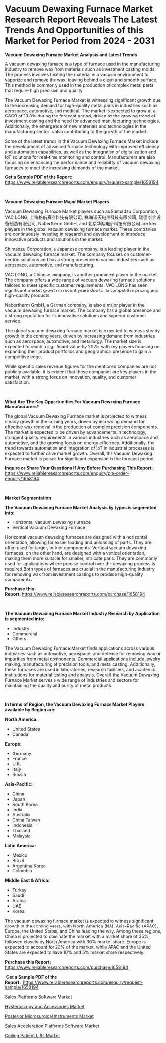 <p><h1>Vacuum Dewaxing Furnace Market Research Report Reveals The Latest Trends And Opportunities of this Market for Period from 2024 - 2031</h1></p><p><strong>Vacuum Dewaxing Furnace Market Analysis and Latest Trends</strong></p>
<p><p>A vacuum dewaxing furnace is a type of furnace used in the manufacturing industry to remove wax from materials such as investment casting molds. The process involves heating the material in a vacuum environment to vaporize and remove the wax, leaving behind a clean and smooth surface. This method is commonly used in the production of complex metal parts that require high precision and quality.</p><p>The Vacuum Dewaxing Furnace Market is witnessing significant growth due to the increasing demand for high-quality metal parts in industries such as aerospace, automotive, and medical. The market is expected to grow at a CAGR of 13.8% during the forecast period, driven by the growing trend of investment casting and the need for advanced manufacturing technologies. Additionally, the emergence of new materials and technologies in the manufacturing sector is also contributing to the growth of the market.</p><p>Some of the latest trends in the Vacuum Dewaxing Furnace Market include the development of advanced furnace technology with improved efficiency and automation capabilities, as well as the integration of digitalization and IoT solutions for real-time monitoring and control. Manufacturers are also focusing on enhancing the performance and reliability of vacuum dewaxing furnaces to meet the increasing demands of the market.</p></p>
<p><strong>Get a Sample PDF of the Report:&nbsp;</strong> <a href="https://www.reliableresearchreports.com/enquiry/request-sample/1658194">https://www.reliableresearchreports.com/enquiry/request-sample/1658194</a></p>
<p>&nbsp;</p>
<p><strong>Vacuum Dewaxing Furnace Major Market Players</strong></p>
<p><p>Vacuum Dewaxing Furnace Market players such as Shimadzu Corporation, VAC LONG, 上海格航真空科技有限公司, 株洲诺天电热科技有限公司, 瑞德冶金设备制造有限公司, Nabertherm GmbH, and 北京华翔电炉科技有限公司 are key players in the global vacuum dewaxing furnace market. These companies are continuously investing in research and development to introduce innovative products and solutions in the market.</p><p>Shimadzu Corporation, a Japanese company, is a leading player in the vacuum dewaxing furnace market. The company focuses on customer-centric solutions and has a strong presence in various industries such as aerospace, automotive, and manufacturing.</p><p>VAC LONG, a Chinese company, is another prominent player in the market. The company offers a wide range of vacuum dewaxing furnace solutions tailored to meet specific customer requirements. VAC LONG has seen significant market growth in recent years due to its competitive pricing and high-quality products.</p><p>Nabertherm GmbH, a German company, is also a major player in the vacuum dewaxing furnace market. The company has a global presence and a strong reputation for its innovative solutions and superior customer service.</p><p>The global vacuum dewaxing furnace market is expected to witness steady growth in the coming years, driven by increasing demand from industries such as aerospace, automotive, and metallurgy. The market size is expected to reach a significant value by 2025, with key players focusing on expanding their product portfolios and geographical presence to gain a competitive edge.</p><p>While specific sales revenue figures for the mentioned companies are not publicly available, it is evident that these companies are key players in the market, with a strong focus on innovation, quality, and customer satisfaction.</p></p>
<p>&nbsp;</p>
<p><strong>What Are The Key Opportunities For Vacuum Dewaxing Furnace Manufacturers?</strong></p>
<p><p>The global Vacuum Dewaxing Furnace market is projected to witness steady growth in the coming years, driven by increasing demand for effective wax removal in the production of complex precision components. The market is expected to be driven by advancements in technology, stringent quality requirements in various industries such as aerospace and automotive, and the growing focus on energy efficiency. Additionally, the trend towards automation and integration of IoT in industrial processes is expected to further drive market growth. Overall, the Vacuum Dewaxing Furnace market is poised for significant expansion in the forecast period.</p></p>
<p><strong>Inquire or Share Your Questions If Any Before Purchasing This Report:</strong> <a href="https://www.reliableresearchreports.com/enquiry/pre-order-enquiry/1658194">https://www.reliableresearchreports.com/enquiry/pre-order-enquiry/1658194</a></p>
<p>&nbsp;</p>
<p><strong>Market Segmentation</strong></p>
<p><strong>The Vacuum Dewaxing Furnace Market Analysis by types is segmented into:</strong></p>
<p><ul><li>Horizontal Vacuum Dewaxing Furnace</li><li>Vertical Vacuum Dewaxing Furnace</li></ul></p>
<p><p>Horizontal vacuum dewaxing furnaces are designed with a horizontal orientation, allowing for easier loading and unloading of parts. They are often used for larger, bulkier components. Vertical vacuum dewaxing furnaces, on the other hand, are designed with a vertical orientation, making them more suitable for smaller, intricate parts. They are commonly used for applications where precise control over the dewaxing process is required.Both types of furnaces are crucial in the manufacturing industry for removing wax from investment castings to produce high-quality components.</p></p>
<p><strong>Purchase this Report:&nbsp;</strong><a href="https://www.reliableresearchreports.com/purchase/1658194">https://www.reliableresearchreports.com/purchase/1658194</a></p>
<p>&nbsp;</p>
<p><strong>The Vacuum Dewaxing Furnace Market Industry Research by Application is segmented into:</strong></p>
<p><ul><li>Industry</li><li>Commercial</li><li>Others</li></ul></p>
<p><p>The Vacuum Dewaxing Furnace Market finds applications across various industries such as automotive, aerospace, and defense for removing wax or impurities from metal components. Commercial applications include jewelry making, manufacturing of precision tools, and metal casting. Additionally, these furnaces are used in laboratories, research facilities, and academic institutions for material testing and analysis. Overall, the Vacuum Dewaxing Furnace Market serves a wide range of industries and sectors for maintaining the quality and purity of metal products.</p></p>
<p>&nbsp;</p>
<p><strong>In terms of Region, the Vacuum Dewaxing Furnace Market Players available by Region are:</strong></p>
<p>
    <p> <strong> North America: </strong>
        <ul>
            <li>United States</li>
            <li>Canada</li>
        </ul>
        </p> 
    <p> <strong> Europe: </strong>
        <ul>
            <li>Germany</li>
            <li>France</li>
            <li>U.K.</li>
            <li>Italy</li>
            <li>Russia</li>
        </ul>
        </p> 
    <p> <strong> Asia-Pacific: </strong>
        <ul>
            <li>China</li>
            <li>Japan</li>
            <li>South Korea</li>
            <li>India</li>
            <li>Australia</li>
            <li>China Taiwan</li>
            <li>Indonesia</li>
            <li>Thailand</li>
            <li>Malaysia</li>
        </ul>
        </p> 
    <p> <strong> Latin America: </strong>
        <ul>
            <li>Mexico</li>
            <li>Brazil</li>
            <li>Argentina Korea</li>
            <li>Colombia</li>
        </ul>
        </p> 
    <p> <strong> Middle East & Africa: </strong>
        <ul>
            <li>Turkey</li>
            <li>Saudi</li>
            <li>Arabia</li>
            <li>UAE</li>
            <li>Korea</li>
        </ul>
    </p>
    </p>
<p><p>The vacuum dewaxing furnace market is expected to witness significant growth in the coming years, with North America (NA), Asia-Pacific (APAC), Europe, the United States, and China leading the way. Among these regions, China is projected to dominate the market with a market share of 35%, followed closely by North America with 30% market share. Europe is expected to account for 20% of the market, while APAC and the United States are expected to have 10% and 5% market share respectively.</p></p>
<p><strong>Purchase this Report: </strong><a href="https://www.reliableresearchreports.com/purchase/1658194">https://www.reliableresearchreports.com/purchase/1658194</a></p>
<p>&nbsp;<strong>Get a Sample PDF of the Report:&nbsp;&nbsp;</strong><a href="https://www.reliableresearchreports.com/enquiry/request-sample/1658194">https://www.reliableresearchreports.com/enquiry/request-sample/1658194</a></p>
<p><strong></strong></p>
<p><p><a href="https://github.com/wusalecollins540tpqoz/Market-Research-Report-List-1/blob/main/sales-platforms-software-market.md">Sales Platforms Software Market</a></p><p><a href="https://medium.com/@kathyburton10/hysteroscopy-and-accessories-nbsp-market-focuses-on-market-share-size-and-projected-forecast-till-d52c171002aa">Hysteroscopy and Accessories Market</a></p><p><a href="https://medium.com/@kathyburton10/posterior-microsurgical-instruments-market-insights-into-market-cagr-market-trends-and-growth-d6ce4faab300">Posterior Microsurgical Instruments Market</a></p><p><a href="https://github.com/pjcfca/Market-Research-Report-List-1/blob/main/sales-acceleration-platforms-software-market.md">Sales Acceleration Platforms Software Market</a></p><p><a href="https://medium.com/@brendamoreno1988/ceiling-patient-lifts-market-size-reveals-the-best-marketing-channels-in-global-industry-873a8a460c88">Ceiling Patient Lifts Market</a></p></p>
